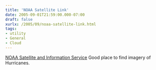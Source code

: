 ```yaml
---
title: 'NOAA Satellite Link'
date: 2005-09-01T21:59:00.000-07:00
draft: false
xurlx: /2005/09/noaa-satellite-link.html
tags: 
- utility
- General
- Cloud
---
```


[NOAA Satellite and Information Service](http://www.nnvl.noaa.gov/) Good place to find imagery of Hurricanes.